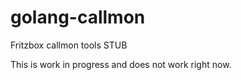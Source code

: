 golang-callmon
==============

Fritzbox callmon tools STUB

This is work in progress and does not work right now.
